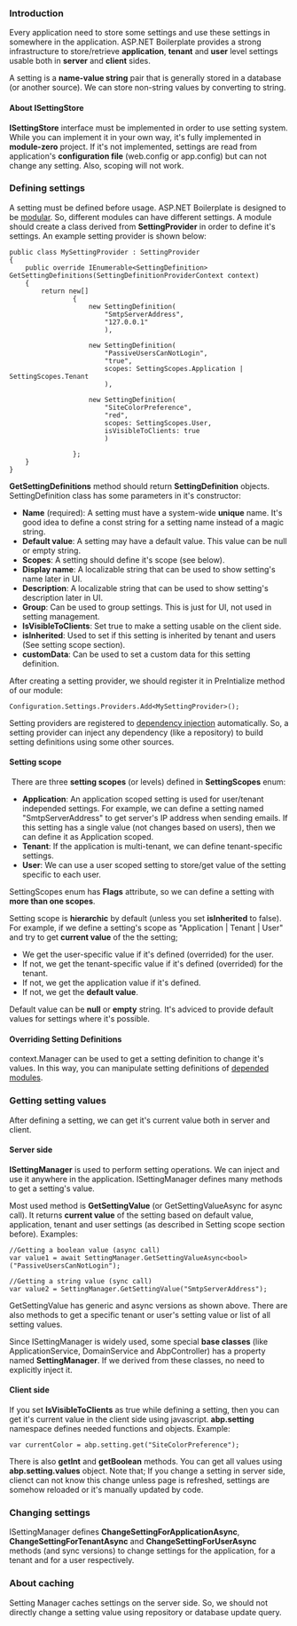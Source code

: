 ### Introduction

Every application need to store some settings and use these settings in
somewhere in the application. ASP.NET Boilerplate provides a strong
infrastructure to store/retrieve **application**, **tenant** and
**user** level settings usable both in **server** and **client** sides.

A setting is a **name-value string** pair that is generally stored in a
database (or another source). We can store non-string values by
converting to string.

#### About ISettingStore

**ISettingStore** interface must be implemented in order to use setting
system. While you can implement it in your own way, it's fully
implemented in **module-zero** project. If it's not implemented,
settings are read from application's **configuration file** (web.config
or app.config) but can not change any setting. Also, scoping will not
work.

### Defining settings

A setting must be defined before usage. ASP.NET Boilerplate is designed
to be [modular](/Pages/Documents/Module-System). So, different modules
can have different settings. A module should create a class derived from
**SettingProvider** in order to define it's settings. An example setting
provider is shown below:

    public class MySettingProvider : SettingProvider
    {
        public override IEnumerable<SettingDefinition> GetSettingDefinitions(SettingDefinitionProviderContext context)
        {
            return new[]
                    {
                        new SettingDefinition(
                            "SmtpServerAddress",
                            "127.0.0.1"
                            ),

                        new SettingDefinition(
                            "PassiveUsersCanNotLogin",
                            "true",
                            scopes: SettingScopes.Application | SettingScopes.Tenant
                            ),

                        new SettingDefinition(
                            "SiteColorPreference",
                            "red",
                            scopes: SettingScopes.User,
                            isVisibleToClients: true
                            )

                    };
        }
    }

**GetSettingDefinitions** method should return **SettingDefinition**
objects. SettingDefinition class has some parameters in it's
constructor:

-   **Name** (required): A setting must have a system-wide **unique**
    name. It's good idea to define a const string for a setting name
    instead of a magic string.
-   **Default value**: A setting may have a default value. This value
    can be null or empty string.
-   **Scopes**: A setting should define it's scope (see below).
-   **Display name**: A localizable string that can be used to show
    setting's name later in UI.
-   **Description**: A localizable string that can be used to show
    setting's description later in UI.
-   **Group**: Can be used to group settings. This is just for UI, not
    used in setting management.
-   **IsVisibleToClients**: Set true to make a setting usable on the
    client side.
-   **isInherited**: Used to set if this setting is inherited by tenant
    and users (See setting scope section).
-   **customData**: Can be used to set a custom data for this setting
    definition.

After creating a setting provider, we should register it in PreIntialize
method of our module:

    Configuration.Settings.Providers.Add<MySettingProvider>();

Setting providers are registered to [dependency
injection](/Pages/Documents/Dependency-Injection) automatically. So, a
setting provider can inject any dependency (like a repository) to build
setting definitions using some other sources.

#### Setting scope

 There are three **setting scopes** (or levels) defined in
**SettingScopes** enum:

-   **Application**: An application scoped setting is used for
    user/tenant independed settings. For example, we can define a
    setting named "SmtpServerAddress" to get server's IP address when
    sending emails. If this setting has a single value (not changes
    based on users), then we can define it as Application scoped.
-   **Tenant**: If the application is multi-tenant, we can define
    tenant-specific settings.
-   **User**: We can use a user scoped setting to store/get value of the
    setting specific to each user.

SettingScopes enum has **Flags** attribute, so we can define a setting
with **more than one scopes**.

Setting scope is **hierarchic** by default (unless you set
**isInherited** to false). For example, if we define a setting's scope
as "Application | Tenant | User" and try to get **current value** of the
the setting;

-   We get the user-specific value if it's defined (overrided) for the
    user.
-   If not, we get the tenant-specific value if it's defined (overrided)
    for the tenant.
-   If not, we get the application value if it's defined.
-   If not, we get the **default value**.

Default value can be **null** or **empty** string. It's adviced to
provide default values for settings where it's possible.

#### Overriding Setting Definitions

context.Manager can be used to get a setting definition to change it's
values. In this way, you can manipulate setting definitions of [depended
modules](Module-System.html).

### Getting setting values

After defining a setting, we can get it's current value both in server
and client.

#### Server side

**ISettingManager** is used to perform setting operations. We can inject
and use it anywhere in the application. ISettingManager defines many
methods to get a setting's value.

Most used method is **GetSettingValue** (or GetSettingValueAsync for
async call). It returns **current value** of the setting based on
default value, application, tenant and user settings (as described in
Setting scope section before). Examples:

    //Getting a boolean value (async call)
    var value1 = await SettingManager.GetSettingValueAsync<bool>("PassiveUsersCanNotLogin");

    //Getting a string value (sync call)
    var value2 = SettingManager.GetSettingValue("SmtpServerAddress");
                

GetSettingValue has generic and async versions as shown above. There are
also methods to get a specific tenant or user's setting value or list of
all setting values.

Since ISettingManager is widely used, some special **base classes**
(like ApplicationService, DomainService and AbpController) has a
property named **SettingManager**. If we derived from these classes, no
need to explicitly inject it.

#### Client side

If you set **IsVisibleToClients** as true while defining a setting, then
you can get it's current value in the client side using javascript.
**abp.setting** namespace defines needed functions and objects. Example:

    var currentColor = abp.setting.get("SiteColorPreference");

There is also **getInt** and **getBoolean** methods. You can get all
values using **abp.setting.values** object. Note that; If you change a
setting in server side, clienct can not know this change unless page is
refreshed, settings are somehow reloaded or it's manually updated by
code.

### Changing settings

ISettingManager defines **ChangeSettingForApplicationAsync**,
**ChangeSettingForTenantAsync** and **ChangeSettingForUserAsync**
methods (and sync versions) to change settings for the application, for
a tenant and for a user respectively.

### About caching

Setting Manager caches settings on the server side. So, we should not
directly change a setting value using repository or database update
query.
